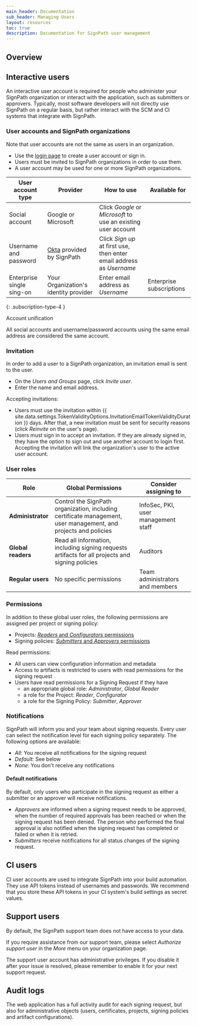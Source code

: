 ```yaml
---
main_header: Documentation
sub_header: Managing Users
layout: resources
toc: true
description: Documentation for SignPath user management
---
```


## Overview

## Interactive users

An interactive user account is required for people who administer your SignPath organization or interact with the application, such as submitters or approvers. Typically, most software developers will not directly use SignPath on a regular basis, but rather interact with the SCM and CI systems that integrate with SignPath.

### User accounts and SignPath organizations

Note that user accounts are not the same as users in an organization.

* Use the [login page] to create a user account or sign in.
* Users must be invited to SignPath organizations in order to use them.
* A user account may be used for one or more SignPath organizations. 

| User account type         | Provider                              | How to use                            | Available for            |
|---------------------------|---------------------------------------|---------------------------------------|--------------------------|
| Social account            | Google or Microsoft                   | Click _Google_ or _Microsoft_ to use an existing user account
| Username and password     | [Okta] provided by SignPath           | Click _Sign up_ at first use, then enter email address as _Username_
| Enterprise single sing-on | Your Organization's identity provider | Enter email address as _Username_     | Enterprise subscriptions |
{: .subscription-type-4 }

<div class="panel info" markdown="1">
<div class="panel-header">Account unification</div>

All social accounts and username/password accounts using the same email address are considered the same account.
</div>

### Invitation

In order to add a user to a SignPath organization, an invitation email is sent to the user. 

* On the _Users and Groups_ page, click _Invite user_.
* Enter the name and email address.

Accepting invitations:

* Users must use the invitation within {{ site.data.settings.TokenValidityOptions.InvitationEmailTokenValidityDuration }} days. After that, a new invitation must be sent for security reasons (click _Reinvite_ on the user's page).
* Users must sign in to accept an invitation. If they are already signed in, they have the option to sign out and use another account to login first. Accepting the invitation will link the organization's user to the active user account.

### User roles

| Role               | Global Permissions                                                                                              | Consider assigning to         |
|--------------------|-----------------------------------------------------------------------------------------------------------------|-------------------------------|
| **Administrator**  | Control the SignPath organization, including certificate management, user management, and projects and policies | InfoSec, PKI, user management staff
| **Global readers** | Read all information, including signing requests artifacts for all projects and signing policies                | Auditors
| **Regular users**  | No specific permissions                                                                                         | Team administrators and members

### Permissions

In addition to these global user roles, the following permissions are assigned per project or signing policy:

* Projects: [*Readers* and *Configurators* permissions](projects#project-settings)
* Signing policies: [*Submitters* and *Approvers* permissions](projects#signing-policies)

Read permissions:

* All users can view configuration information and metadata
* Access to artifacts is restricted to users with read permissions for the signing request
* Users have read permissions for a Signing Request if they have
  * an appropriate global role: *Administrator*, *Global Reader*
  * a role for the Project: *Reader*, *Configurator*
  * a role for the Signing Policy: *Submitter*, *Approver*

### Notifications

SignPath will inform you and your team about signing requests. Every user can select the notification level for each signing policy separately. The following options are available:

* *All*: You receive all notifications for the signing request
* *Default:* See below
* *None*: You don't receive any notifications

#### Default notifications

By default, only users who participate in the signing request as either a submitter or an approver will receive notifications.

* *Approvers* are informed when a signing request needs to be approved, when the number of required approvals has been reached or when the signing request has been denied. The person who performed the final approval is also notified when the signing request has completed or failed or when it is retried.
* *Submitters* receive notifications for all status changes of the signing request.


## CI users

CI user accounts are used to integrate SignPath into your build automation. They use API tokens instead of usernames and passwords. We recommend that you store these API tokens in your CI system's build settings as secret values.

## Support users

By default, the SignPath support team does not have access to your data. 

If you require assistance from our support team, please select *Authorize support user* in the *More* menu on your organization page. 

The support user account has administrative privileges. If you disable it after your issue is resolved, please remember to enable it for your next support request.

## Audit logs

The web application has a full activity audit for each signing request, but also for administrative objects (users, certificates, projects, signing policies and artifact configurations).

[Okta]: https://www.okta.com/
[login page]: https://login.signpath.io/